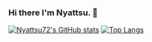 ### Hi there I'm Nyattsu. 👋

<!--
**nyattsu72/nyattsu72** is a ✨ _special_ ✨ repository because its `README.md` (this file) appears on your GitHub profile.

Here are some ideas to get you started:



- 🔭 I’m currently working on ...
- 🌱 I’m currently learning ...
- 👯 I’m looking to collaborate on ...
- 🤔 I’m looking for help with ...
- 💬 Ask me about ...
- 📫 How to reach me: ...
- 😄 Pronouns: ...
- ⚡ Fun fact: ...
-->
[![Nyattsu72's GitHub stats](https://github-readme-stats.vercel.app/api?username=nyattsu72&show_icons=true&hide_border=true)](https://github.com/nyattsu72/github-readme-stats)
[![Top Langs](https://github-readme-stats.vercel.app/api/top-langs/?username=nyattsu72&layout=compact&hide_border=true)](https://github.com/nyattsu72/github-readme-stats)


